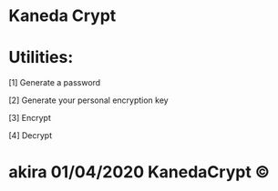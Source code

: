 # Kaneda Crypt

 

# Utilities:

[1] Generate a password

[2] Generate your personal encryption key

[3] Encrypt

[4] Decrypt











# akira 01/04/2020  KanedaCrypt ©
